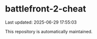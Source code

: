 # battlefront-2-cheat

Last updated: 2025-06-29 17:55:03

This repository is automatically maintained.
